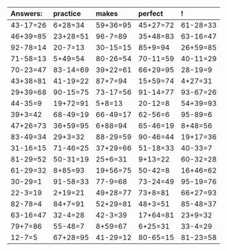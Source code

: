 | Answers: | practice | makes | perfect | ! |
| :--- | :--- | :--- | :--- | :--- |
| 43-17=26 | 6+28=34 | 59+36=95 | 45+27=72 | 61-28=33 | 
| 46+39=85 | 23+28=51 | 96-7=89 | 35+48=83 | 63-16=47 | 
| 92-78=14 | 20-7=13 | 30-15=15 | 85+9=94 | 26+59=85 | 
| 71-58=13 | 5+49=54 | 80-26=54 | 70-11=59 | 40-11=29 | 
| 70-23=47 | 83-14=69 | 39+22=61 | 66+29=95 | 28-19=9 | 
| 43+38=81 | 41-19=22 | 87+7=94 | 15+59=74 | 4+27=31 | 
| 29+39=68 | 90-15=75 | 73-17=56 | 91-14=77 | 93-67=26 | 
| 44-35=9 | 19+72=91 | 5+8=13 | 20-12=8 | 54+39=93 | 
| 39+3=42 | 68-49=19 | 66-49=17 | 62-56=6 | 95-89=6 | 
| 47+26=73 | 36+59=95 | 6+88=94 | 65-46=19 | 8+48=56 | 
| 83-49=34 | 29+3=32 | 88-29=59 | 90-46=44 | 19+17=36 | 
| 31-16=15 | 71-46=25 | 37+29=66 | 51-18=33 | 40-33=7 | 
| 81-29=52 | 50-31=19 | 25+6=31 | 9+13=22 | 60-32=28 | 
| 61-29=32 | 8+85=93 | 19+56=75 | 50-42=8 | 16+46=62 | 
| 30-29=1 | 91-58=33 | 77-9=68 | 73-24=49 | 95-19=76 | 
| 22-3=19 | 2+19=21 | 49+28=77 | 73+8=81 | 66+27=93 | 
| 82-78=4 | 84+7=91 | 52+29=81 | 48+3=51 | 85-48=37 | 
| 63-16=47 | 32-4=28 | 42-3=39 | 17+64=81 | 23+9=32 | 
| 79+7=86 | 55-48=7 | 8+59=67 | 6+25=31 | 33-4=29 | 
| 12-7=5 | 67+28=95 | 41-29=12 | 80-65=15 | 81-23=58 | 
